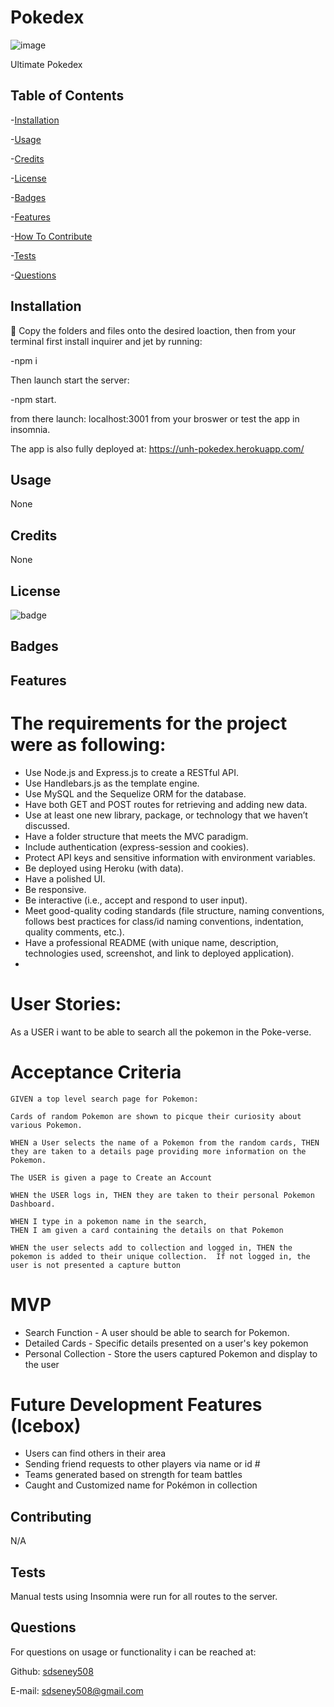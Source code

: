 # Pokedex
![image](https://user-images.githubusercontent.com/62141103/162576186-336daf66-b42b-426f-a0a7-111b0a24d9b2.png)

Ultimate Pokedex
 ## Table of Contents
 -[Installation](#installation)

 -[Usage](#usage)

 -[Credits](#credits)

 -[License](#license)

 -[Badges](#badges)

 -[Features](#features)

 -[How To Contribute](#contributing)

 -[Tests](#tests)

 -[Questions](#questions)


 ## Installation
 💾 Copy the folders and files onto the desired loaction, then from your terminal first install inquirer and jet by running: 
 
 -npm i

 Then launch start the server:

 -npm start.

from there launch: localhost:3001 from your broswer or test the app in insomnia.

The app is also fully deployed at:
https://unh-pokedex.herokuapp.com/

 ## Usage
 None
 ## Credits
 None
 ## License

 ![badge](https://img.shields.io/badge/license-MIT-blue)
 
 ## Badges

 ## Features
# The requirements for the project were as following:
* Use Node.js and Express.js to create a RESTful API.
* Use Handlebars.js as the template engine.
* Use MySQL and the Sequelize ORM for the database.
* Have both GET and POST routes for retrieving and adding new data.
* Use at least one new library, package, or technology that we haven’t discussed.
* Have a folder structure that meets the MVC paradigm.
* Include authentication (express-session and cookies).
* Protect API keys and sensitive information with environment variables.
* Be deployed using Heroku (with data).
* Have a polished UI.
* Be responsive.
* Be interactive (i.e., accept and respond to user input).
* Meet good-quality coding standards (file structure, naming conventions, follows best practices for class/id naming conventions, indentation, quality comments, etc.).
* Have a professional README (with unique name, description, technologies used, screenshot, and link to deployed application).
* 
# User Stories:
As a USER i want to be able to search all the pokemon in the Poke-verse. 

# Acceptance Criteria
    GIVEN a top level search page for Pokemon:
    
    Cards of random Pokemon are shown to picque their curiosity about various Pokemon.
    
    WHEN a User selects the name of a Pokemon from the random cards, THEN they are taken to a details page providing more information on the Pokemon.
    
    The USER is given a page to Create an Account
    
    WHEN the USER logs in, THEN they are taken to their personal Pokemon Dashboard.
	
	WHEN I type in a pokemon name in the search, 
	THEN I am given a card containing the details on that Pokemon
	
    WHEN the user selects add to collection and logged in, THEN the pokemon is added to their unique collection.  If not logged in, the user is not presented a capture button

# MVP
* Search Function - A user should be able to search for Pokemon.
* Detailed Cards - Specific details presented on a user's key pokemon
* Personal Collection - Store the users captured Pokemon and display to the user

# Future Development Features (Icebox)
* Users can find others in their area
* Sending friend requests to other players via name or id #
* Teams generated based on strength for team battles
* Caught and Customized name for Pokémon in collection
 
 ## Contributing 
 N/A
 ## Tests
Manual tests using Insomnia were run for all routes to the server.  

 ## Questions
For questions on usage or functionality i can be reached at:

Github: [sdseney508](https://github.com/sdseney508)

E-mail: sdseney508@gmail.com
